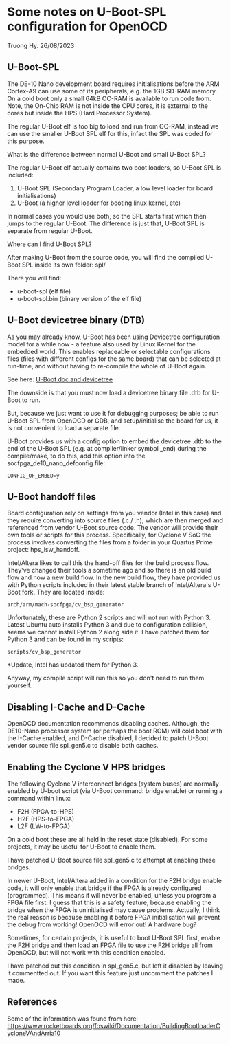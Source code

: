 # Some notes on U-Boot-SPL configuration for OpenOCD

Truong Hy.  26/08/2023

## U-Boot-SPL

The DE-10 Nano development board requires initialisations before the ARM Cortex-A9 can use some of its peripherals, e.g. the 1GB SD-RAM memory.  On a cold boot only a small 64kB OC-RAM is available to run code from.  Note, the On-Chip RAM is not inside the CPU cores, it is external to the cores but inside the HPS (Hard Processor System).

The regular U-Boot elf is too big to load and run from OC-RAM, instead we can use the smaller U-Boot SPL elf for this, infact the SPL was coded for this purpose.

What is the difference between normal U-Boot and small U-Boot SPL?

The regular U-Boot elf actually contains two boot loaders, so U-Boot SPL is included:
1. U-Boot SPL (Secondary Program Loader, a low level loader for board initialisations)
2. U-Boot (a higher level loader for booting linux kernel, etc)

In normal cases you would use both, so the SPL starts first which then jumps to the regular U-Boot.  The difference is just that, U-Boot SPL is separate from regular U-Boot.

Where can I find U-Boot SPL?

After making U-Boot from the source code, you will find the compiled U-Boot SPL inside its own folder:
spl/

There you will find:
- u-boot-spl (elf file)
- u-boot-spl.bin (binary version of the elf file)

## U-Boot devicetree binary (DTB)

As you may already know, U-Boot has been using Devicetree configuration model for a while now - a feature also used by Linux Kernel for the embedded world. This enables replaceable or selectable configurations files (files with different configs for the same board) that can be selected at run-time, and without having to re-compile the whole of U-Boot again.

See here:
[U-Boot doc and devicetree](https://u-boot.readthedocs.io/en/latest/develop/devicetree/control.html)

The downside is that you must now load a devicetree binary file .dtb for U-Boot to run.

But, because we just want to use it for debugging purposes; be able to run U-Boot SPL from OpenOCD or GDB, and setup/initialise the board for us, it is not convenient to load a separate file.

U-Boot provides us with a config option to embed the devicetree .dtb to the end of the U-Boot SPL (e.g. at compiler/linker symbol _end) during the compile/make, to do this, add this option into the socfpga_de10_nano_defconfig file:
```
CONFIG_OF_EMBED=y
```

U-Boot handoff files
--------------------

Board configuration rely on settings from you vendor (Intel in this case) and they require converting into source files (.c / .h), which are then merged and referenced from vendor U-Boot source code.  The vendor will provide their own tools or scripts for this process.  Specifically, for Cyclone V SoC the process involves converting the files from a folder in your Quartus Prime project: hps_isw_handoff.

Intel/Altera likes to call this the hand-off files for the build process flow.  They've changed their tools a sometime ago and so there is an old build flow and now a new build flow.  In the new build flow, they have provided us with Python scripts included in their latest stable branch of Intel/Altera's U-Boot fork.  They are located inside:
```
arch/arm/mach-socfpga/cv_bsp_generator
```

Unfortunately, these are Python 2 scripts and will not run with Python 3.  Latest Ubuntu auto installs Python 3 and due to configuration collision, seems we cannot install Python 2 along side it.  I have patched them for Python 3 and can be found in my scripts:
```
scripts/cv_bsp_generator
```
*Update, Intel has updated them for Python 3.

Anyway, my compile script will run this so you don't need to run them yourself.

## Disabling I-Cache and D-Cache

OpenOCD documentation recommends disabling caches.  Although, the DE10-Nano processor system (or perhaps the boot ROM) will cold boot with the I-Cache enabled, and D-Cache disabled, I decided to patch U-Boot vendor source file spl_gen5.c to disable both caches.

## Enabling the Cyclone V HPS bridges

The following Cyclone V interconnect bridges (system buses) are normally enabled by U-boot script (via U-Boot command: bridge enable) or running a command within linux:
- F2H (FPGA-to-HPS)
- H2F (HPS-to-FPGA)
- L2F (LW-to-FPGA)

On a cold boot these are all held in the reset state (disabled).  For some projects, it may be useful for U-Boot to enable them.

I have patched U-Boot source file spl_gen5.c to attempt at enabling these bridges.

In newer U-Boot, Intel/Altera added in a condition for the F2H bridge enable code, it will only enable that bridge if the FPGA is already configured (programmed).  This means it will never be enabled, unless you program a FPGA file first.  I guess that this is a safety feature, because enabling the bridge when the FPGA is uninitialised may cause problems.  Actually, I think the real reason is because enabling it before FPGA initialisation will prevent the debug from working!  OpenOCD will error out!  A hardware bug?

Sometimes, for certain projects, it is useful to boot U-Boot SPL first, enable the F2H bridge and then load an FPGA file to use the F2H bridge all from OpenOCD, but will not work with this condition enabled.

I have patched out this condition in spl_gen5.c, but left it disabled by leaving it commentted out.  If you want this feature just uncomment the patches I made.

## References

Some of the information was found from here:
https://www.rocketboards.org/foswiki/Documentation/BuildingBootloaderCycloneVAndArria10
